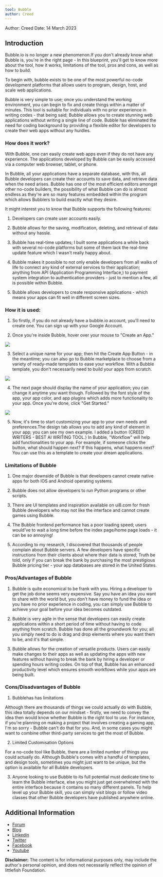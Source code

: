 ```yaml
---
tool: Bubble
author: Creed
---
```


Author: Creed
Date: 14 March 2023
## Introduction

Bubble.io is no longer a new phenomenon.If you don't already know what Bubble is, you're in the right page - In this blueprint, you'll get to know more about the tool, how it works, limitations of the tool, pros and cons, as well as how to build.

To begin with, bubble exists to be one of the most powerful no-code development platforms that allows users to program, design, host, and scale web applications.

Bubble is very simple to use; once you understand the working environment, you can begin to fix and create things within a matter of minutes. This tool is suitable for individuals with no prior experience in writing codes - that being said; Bubble allows you to create stunning web applications without writing a single line of code. Bubble has eliminated the need for coding background by providing a flexible editor for developers to create their web apps without any hurdles.

### How does it work?

With Bubble, one can easily create web apps even if they do not have any experience. The applications developed by Bubble can be easily accessed via a computer web browser, tablet, or phone.

In Bubble, all your applications have a separate database, with this, all Bubble developers can create their accounts to save data, and retrieve data when the need arises.  Bubble has one of the most efficient editors amongst other no-code builders, the possibility of what Bubble can do is almost endless as they're are so many features embedded within the program which allows Bubblers to build exactly what they desire.

It might interest you to know that Bubble supports the following features:

 1. Developers can create user accounts easily.

2.  Bubble allows for the saving, modification, deleting, and retrieval of data without any hassle.

 3. Bubble has real-time updates; I built some applications a while back with several no-code platforms but some of them lack the real-time update feature which I wasn't really happy about.

4. Bubble makes it possible to not only enable developers from all walks of life to connect any kind of external services to their application; anything from API (Application Programming Interface,) to payment system integration to authentication providers - just to mention a few, all is possible within Bubble.

5. Bubble allows developers to create responsive applications - which means your apps can fit well in different screen sizes.  

###  How it is used:

1. So firstly, if you do not already have a bubble.io account, you'll need to create one. You can sign up with your Google Account.

2. Once you're inside Bubble, hover over your mouse to "Create an App."

![](https://i.imgur.com/BGoVhls.png)

3. Select a unique name for your app; then hit the Create App Button - in the meantime; you can also go to Bubble marketplace to choose from a variety of ready-made templates to ease your workflow. With a Bubble template, you don't necessarily need to build your apps from scratch.

![](https://i.imgur.com/2BOYHAH.png)

4. The next page should display the name of your application; you can change it anytime you want though. Followed by the font style of the app, your app color, and app plugins which adds more functionality to your app. Once you're done, click "Get Started."

![](https://i.imgur.com/Fw6v260.png)

5. Now, it's time to start customizing your app to your own needs and preferences.The design tab allows you to add any kind of element in your app; you can see my own example. I added a button (CREED WRITERS - BEST AI WRITING TOOL.) In Bubble, "Workflow" will help add functionalities to your app. For example, if someone clicks the button, what should happen next? If this happens, what happens next? You can use this as a template to create your dream applications. 

### Limitations of Bubble

1. One major downside of Bubble is that developers cannot create native apps for both IOS and Android operating systems.

2. Bubble does not allow developers to run Python programs or other scripts. 

3. There are UI templates and inspiration available on ui8.com for fresh Bubble developers who may not like the interface and cannot create games using Bubble.

4. The Bubble frontend performance has a poor loading speed; users would've to wait a long time before the index page/home page loads - it can be so annoying!

5. According to my research, I discovered that thousands of people complain about Bubble servers. A few developers have specific instructions from their clients about where their data is stored; Truth be told, only if you can break the bank by purchasing the most prestigious Bubble pricing tier - your app databases are stored in the United States.

###  Pros/Advantages of Bubble

1. Bubble is quite economical to be frank with you. Hiring a developer to get the job done seems very expensive. Say you have an idea you want to share with the world but, you don't have money to fund the idea or you have no prior experience in coding, you can simply use Bubble to achieve your goal before your idea becomes outdated.

2. Bubble is very agile in the sense that developers can easily create applications within a short period of time without having to code anything from scratch. Bubble has done all the groundwork for you; all you simply need to do is drag and drop elements where you want them to be, and it's that simple. 

3. Bubble allows for the creation of versatile products. Users can easily make changes to their apps as well as updating the apps with new features without having to break the bank by hiring a developer or spending hours writing codes. On top of that, Bubble has an enhanced productivity level which ensures smooth workflows while your apps are being built.

### Cons/Disadvantages of Bubble

1. Bubblehas has limitations

Although there are thousands of things we could actually do with Bubble, this idea totally depends on our mindset - firstly, we need to convey the idea then would know whether Bubble is the right tool to use. For instance, if you're planning on making a project that involves creating a gaming app, I'm so sorry - Bubble can't do that for you. And, in some cases you might want to combine other third-party services to get the most of Bubble.

2. Limited Customisation Options

For a no-code tool like Bubble, there are a limited number of things you could actually do. Although Bubble's comes with a handful of templates, and design tools, sometimes you might just want to be unique, but the option is available for all Bubble developers. 

3. Anyone looking to use Bubble to its full potential must dedicate time to learn the Bubble interface, else you might just get overwhelmed with the entire interface because it contains so many different panels. To help level up your Bubble skill, you can simply visit blogs or follow video classes that other Bubble developers have published anywhere online.

## Additional Information

* [Forum](https://forum.bubble.io/)
* [Blog](https://bubble.io/blog)
* [Linkedin](https://www.linkedin.com/company/bubble-hq/)
* [Twitter](https://twitter.com/bubble)
* [Facebook](https://www.facebook.com/bubblebuilder/)
* [Youtube](https://www.youtube.com/c/BubbleIO)

**Disclaimer:** The content is for informational purposes only, may include the author's personal opinion, and does not necessarily reflect the opinion of littlefish Foundation.

